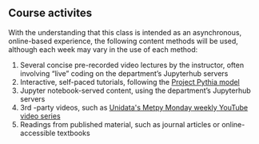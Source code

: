 ## Course activites
With the understanding that this class is intended as an asynchronous, online-based
experience, the following content methods will be used, although each week may vary in
the use of each method:
1. Several concise pre-recorded video lectures by the instructor, often involving
“live” coding on the department’s Jupyterhub servers
2. Interactive, self-paced tutorials, following the [Project Pythia model](
https://pythiaproject.org/)
3. Jupyter notebook-served content, using the department’s Jupyterhub servers
4. 3rd -party videos, such as [Unidata's Metpy Monday weekly YouTube video series](https://www.youtube.com/playlist?list=PLQut5OXpV0ir4IdllSt1iEZKTwFBa7kO)
5. Readings from published material, such as journal articles or online-accessible textbooks
